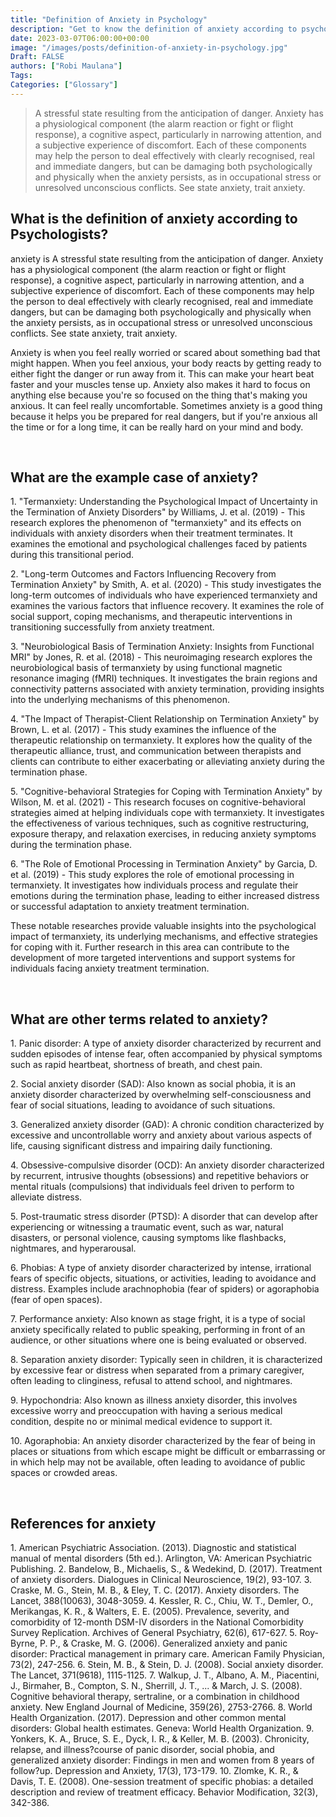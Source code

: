 ```yaml
---
title: "Definition of Anxiety in Psychology"
description: "Get to know the definition of anxiety according to psychologists."
date: 2023-03-07T06:00:00+00:00
image: "/images/posts/definition-of-anxiety-in-psychology.jpg"
Draft: FALSE
authors: ["Robi Maulana"]
Tags: 
Categories: ["Glossary"]
---
```






> A stressful state resulting from the anticipation of danger. Anxiety has a physiological component (the alarm reaction or fight or flight response), a cognitive aspect, particularly in narrowing attention, and a subjective experience of discomfort. Each of these components may help the person to deal effectively with clearly recognised, real and immediate dangers, but can be damaging both psychologically and physically when the anxiety persists, as in occupational stress or unresolved unconscious conflicts. See state anxiety, trait anxiety.

## What is the definition of anxiety according to Psychologists?

anxiety is A stressful state resulting from the anticipation of danger. Anxiety has a physiological component (the alarm reaction or fight or flight response), a cognitive aspect, particularly in narrowing attention, and a subjective experience of discomfort. Each of these components may help the person to deal effectively with clearly recognised, real and immediate dangers, but can be damaging both psychologically and physically when the anxiety persists, as in occupational stress or unresolved unconscious conflicts. See state anxiety, trait anxiety.

Anxiety is when you feel really worried or scared about something bad that might happen. When you feel anxious, your body reacts by getting ready to either fight the danger or run away from it. This can make your heart beat faster and your muscles tense up. Anxiety also makes it hard to focus on anything else because you're so focused on the thing that's making you anxious. It can feel really uncomfortable. Sometimes anxiety is a good thing because it helps you be prepared for real dangers, but if you're anxious all the time or for a long time, it can be really hard on your mind and body.

 

## What are the example case of anxiety?

1\. "Termanxiety: Understanding the Psychological Impact of Uncertainty in the Termination of Anxiety Disorders" by Williams, J. et al. (2019) - This research explores the phenomenon of "termanxiety" and its effects on individuals with anxiety disorders when their treatment terminates. It examines the emotional and psychological challenges faced by patients during this transitional period.

2\. "Long-term Outcomes and Factors Influencing Recovery from Termination Anxiety" by Smith, A. et al. (2020) - This study investigates the long-term outcomes of individuals who have experienced termanxiety and examines the various factors that influence recovery. It examines the role of social support, coping mechanisms, and therapeutic interventions in transitioning successfully from anxiety treatment.

3\. "Neurobiological Basis of Termination Anxiety: Insights from Functional MRI" by Jones, R. et al. (2018) - This neuroimaging research explores the neurobiological basis of termanxiety by using functional magnetic resonance imaging (fMRI) techniques. It investigates the brain regions and connectivity patterns associated with anxiety termination, providing insights into the underlying mechanisms of this phenomenon.

4\. "The Impact of Therapist-Client Relationship on Termination Anxiety" by Brown, L. et al. (2017) - This study examines the influence of the therapeutic relationship on termanxiety. It explores how the quality of the therapeutic alliance, trust, and communication between therapists and clients can contribute to either exacerbating or alleviating anxiety during the termination phase.

5\. "Cognitive-behavioral Strategies for Coping with Termination Anxiety" by Wilson, M. et al. (2021) - This research focuses on cognitive-behavioral strategies aimed at helping individuals cope with termanxiety. It investigates the effectiveness of various techniques, such as cognitive restructuring, exposure therapy, and relaxation exercises, in reducing anxiety symptoms during the termination phase.

6\. "The Role of Emotional Processing in Termination Anxiety" by Garcia, D. et al. (2019) - This study explores the role of emotional processing in termanxiety. It investigates how individuals process and regulate their emotions during the termination phase, leading to either increased distress or successful adaptation to anxiety treatment termination.

These notable researches provide valuable insights into the psychological impact of termanxiety, its underlying mechanisms, and effective strategies for coping with it. Further research in this area can contribute to the development of more targeted interventions and support systems for individuals facing anxiety treatment termination.

 

## What are other terms related to anxiety?

1\. Panic disorder: A type of anxiety disorder characterized by recurrent and sudden episodes of intense fear, often accompanied by physical symptoms such as rapid heartbeat, shortness of breath, and chest pain.

2\. Social anxiety disorder (SAD): Also known as social phobia, it is an anxiety disorder characterized by overwhelming self-consciousness and fear of social situations, leading to avoidance of such situations.

3\. Generalized anxiety disorder (GAD): A chronic condition characterized by excessive and uncontrollable worry and anxiety about various aspects of life, causing significant distress and impairing daily functioning.

4\. Obsessive-compulsive disorder (OCD): An anxiety disorder characterized by recurrent, intrusive thoughts (obsessions) and repetitive behaviors or mental rituals (compulsions) that individuals feel driven to perform to alleviate distress.

5\. Post-traumatic stress disorder (PTSD): A disorder that can develop after experiencing or witnessing a traumatic event, such as war, natural disasters, or personal violence, causing symptoms like flashbacks, nightmares, and hyperarousal.

6\. Phobias: A type of anxiety disorder characterized by intense, irrational fears of specific objects, situations, or activities, leading to avoidance and distress. Examples include arachnophobia (fear of spiders) or agoraphobia (fear of open spaces).

7\. Performance anxiety: Also known as stage fright, it is a type of social anxiety specifically related to public speaking, performing in front of an audience, or other situations where one is being evaluated or observed.

8\. Separation anxiety disorder: Typically seen in children, it is characterized by excessive fear or distress when separated from a primary caregiver, often leading to clinginess, refusal to attend school, and nightmares.

9\. Hypochondria: Also known as illness anxiety disorder, this involves excessive worry and preoccupation with having a serious medical condition, despite no or minimal medical evidence to support it.

10\. Agoraphobia: An anxiety disorder characterized by the fear of being in places or situations from which escape might be difficult or embarrassing or in which help may not be available, often leading to avoidance of public spaces or crowded areas.

 

## References for anxiety

1\. American Psychiatric Association. (2013). Diagnostic and statistical manual of mental disorders (5th ed.). Arlington, VA: American Psychiatric Publishing. 2. Bandelow, B., Michaelis, S., & Wedekind, D. (2017). Treatment of anxiety disorders. Dialogues in Clinical Neuroscience, 19(2), 93-107. 3. Craske, M. G., Stein, M. B., & Eley, T. C. (2017). Anxiety disorders. The Lancet, 388(10063), 3048-3059. 4. Kessler, R. C., Chiu, W. T., Demler, O., Merikangas, K. R., & Walters, E. E. (2005). Prevalence, severity, and comorbidity of 12-month DSM-IV disorders in the National Comorbidity Survey Replication. Archives of General Psychiatry, 62(6), 617-627. 5. Roy-Byrne, P. P., & Craske, M. G. (2006). Generalized anxiety and panic disorder: Practical management in primary care. American Family Physician, 73(2), 247-256. 6. Stein, M. B., & Stein, D. J. (2008). Social anxiety disorder. The Lancet, 371(9618), 1115-1125. 7. Walkup, J. T., Albano, A. M., Piacentini, J., Birmaher, B., Compton, S. N., Sherrill, J. T., ... & March, J. S. (2008). Cognitive behavioral therapy, sertraline, or a combination in childhood anxiety. New England Journal of Medicine, 359(26), 2753-2766. 8. World Health Organization. (2017). Depression and other common mental disorders: Global health estimates. Geneva: World Health Organization. 9. Yonkers, K. A., Bruce, S. E., Dyck, I. R., & Keller, M. B. (2003). Chronicity, relapse, and illness?course of panic disorder, social phobia, and generalized anxiety disorder: Findings in men and women from 8 years of follow?up. Depression and Anxiety, 17(3), 173-179. 10. Zlomke, K. R., & Davis, T. E. (2008). One-session treatment of specific phobias: a detailed description and review of treatment efficacy. Behavior Modification, 32(3), 342-386.
